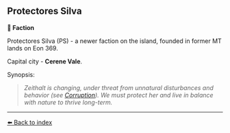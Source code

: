 ## Protectores Silva

**🪪 Faction**

Protectores Silva (PS) - a newer faction on the island, founded in former MT lands on Eon 369.

Capital city - **Cerene Vale**.

Synopsis:
> *Zeithalt is changing, under threat from unnatural disturbances and behavior (see [Corruption](/corruption.html)). We must protect her and live in balance with nature to thrive long-term.*


----------
[⬅️ Back to index](/index.md#7a60_s)